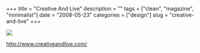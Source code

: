 +++
title = "Creative And Live"
description = ""
tags = ["clean", "magazine", "minimalist"]
date = "2008-05-23"
categories = ["design"]
slug = "creative-and-live"
+++


 

  <div id="screens-thumbs" class="clearfix">
    <div class="txt-center" id="design-submission"><a href="http://www.creativeandlive.com/"><img id='bluga-thumbnail-1270' class='bluga-thumbnail large' src='http://media.konigi.com/bluga/
wt4836aa964c692_0.jpg'/></a></div>  
  </div>   
<p><a href="http://www.creativeandlive.com/">http://www.creativeandlive.com/</a></p>




